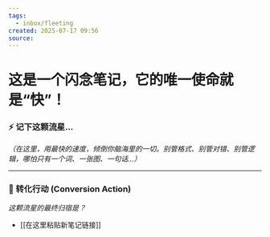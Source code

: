 ```yaml
---
tags:
  - inbox/fleeting
created: 2025-07-17 09:56
source:
---
```

# 这是一个闪念笔记，它的唯一使命就是“快”！
### ⚡️ 记下这颗流星...
*（在这里，用最快的速度，倾倒你脑海里的一切。别管格式、别管对错、别管逻辑，哪怕只有一个词、一张图、一句话...）*





---
### 🚀 转化行动 (Conversion Action)
*这颗流星的最终归宿是？*
- [[在这里粘贴新笔记链接]]

